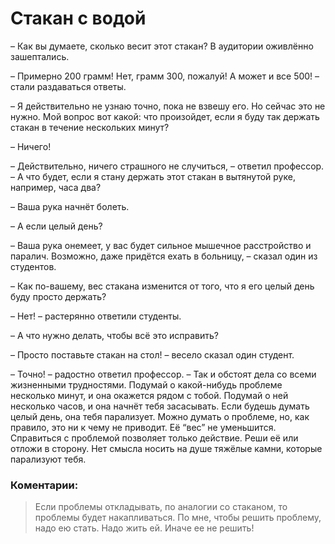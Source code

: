 
#  Стакан с водой


–  Как вы думаете, сколько весит этот стакан?
В аудитории оживлённо зашептались.

– Примерно 200 грамм! Нет, грамм 300, пожалуй! А может и все 500! – стали раздаваться ответы.

– Я действительно не узнаю точно, пока не взвешу его. Но сейчас это не нужно. Мой вопрос вот какой: что произойдет, если я буду так держать стакан в течение нескольких минут?

– Ничего!

– Действительно, ничего страшного не случиться, – ответил профессор. – А что будет, если я стану держать этот стакан в вытянутой руке, например, часа два?

– Ваша рука начнёт болеть.

– А если целый день?

– Ваша рука онемеет, у вас будет сильное мышечное расстройство и паралич. Возможно, даже придётся ехать в больницу, – сказал один из студентов.

– Как по-вашему, вес стакана изменится от того, что я его целый день буду просто держать?

– Нет! – растерянно ответили студенты.

– А что нужно делать, чтобы всё это исправить?

– Просто поставьте стакан на стол! – весело сказал один студент.

– Точно! – радостно ответил профессор. – Так и обстоят дела со всеми жизненными трудностями. Подумай о какой-нибудь проблеме несколько минут, и она окажется рядом с тобой. Подумай о ней несколько часов, и она начнёт тебя засасывать. Если будешь думать целый день, она тебя парализует. Можно думать о проблеме, но, как правило, это ни к чему не приводит. Её “вес” не уменьшится. Справиться с проблемой позволяет только действие. Реши её или отложи в сторону. Нет смысла носить на душе тяжёлые камни, которые парализуют тебя.

### Коментарии:

> Если проблемы откладывать, по аналогии со стаканом, то проблемы будет накапливаться. По мне, чтобы решить проблему, надо ею стать. Надо жить ей. Иначе ее не решить!
